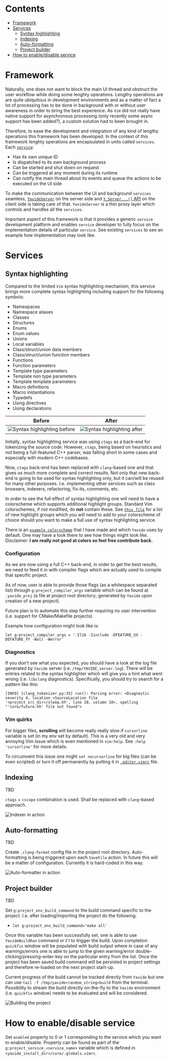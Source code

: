 # Contents
* [Framework](#framework)
* [Services](#services)
  * [Syntax highlighting](#syntax-highlighting)
  * [Indexing](#indexing)
  * [Auto-formatting](#auto-formatting)
  * [Project builder](#project-builder)
* [How to enable/disable service](#how-to-enabledisable-service)

# Framework
Naturally, one does not want to block the main UI thread and obstruct the user workflow while doing some lenghty operations. Lengthy operations are 
are quite ubiquitous in development environments and as a matter of fact a lot of processing has to be done in background with or without user awareness 
in order to bring the best experience. As `Vim` did not really have native support for asynchronous processing (only recently some async support has been added?), 
a custom solution had to been brought in.

Therefore, to ease the development and integration of any kind of lengthy operations this framework has been developed. In the context of this framework 
lenghty operations are encapsulated in units called `services`. Each [`service`](../core/services/yavide_service.py):
  * Has its own unique ID
  * Is dispatched to its own background process
  * Can be started and shut down on request
  * Can be triggered at any moment during its runtime
  * Can notify the main thread about its events and queue the actions to be executed on the UI side

To make the communication between the UI and background `services` seamless, [`YavideServer`](../core/server/yavide_server.py) on the server side and [`Y_Server...()` API](../core/.api.vimrc) 
on the client side is taking care of that. `YavideServer` is a thin proxy layer which controls and handles all the `services`.

Important aspect of this framework is that it provides a generic `service` development platform and enables `service` developer to fully focus on the 
implementation details of particular `service`. See existing `services` to see an example how implementation may look like.

# Services

## Syntax highlighting

Compared to the limited `Vim` syntax highlighting mechanism, this service brings more complete syntax highlighting including support for the following symbols:
* Namespaces
* Namespace aliases
* Classes
* Structures
* Enums
* Enum values
* Unions
* Local variables
* Class/struct/union data members
* Class/struct/union function members
* Functions
* Function parameters
* Template type parameters
* Template non type parameters
* Template template parameters
* Macro definitions
* Macro instantiations
* Typedefs
* Using directives
* Using declarations

Before | After
-------|--------
![Syntax highlighting before](https://raw.githubusercontent.com/wiki/JBakamovic/yavide/images/syntax_highlighting_before_clang.png) | ![Syntax highlighting after](https://raw.githubusercontent.com/wiki/JBakamovic/yavide/images/syntax_highlighting_after_clang.png)

Initially, syntax highlighting service was using `ctags` as a back-end for tokenizing the source code. However, `ctags`, being based on
heuristics and not being a full-featured C++ parser, was falling short in some cases and especially with modern C++ codebases. 

Now, `ctags` back-end has been replaced with `clang`-based one and that gives us much more complete and correct results. Not only that 
new back-end is going to be used for syntax highlighting only, but it can/will be reused for many other purposes. I.e. implementing other services 
such as class browsers, indexers, refactoring, fix-its, comments, etc.

In order to see the full effect of syntax highlighting one will need to have a colorscheme which supports additional highlight groups. Standard Vim 
colorschemes, if not modified, do **not** contain these. See [`this file`](../core/syntax/after/syntax/cpp/cpp_syntax_highlight.vim) for a list of new 
highlight groups which you will need to add to your colorscheme of choice should you want to make a full use of syntax highlighting service.

There is an [`example colorscheme`](https://github.com/JBakamovic/yaflandia) that I have made and which `Yavide` uses by default. One may have a look there to see how things might look like. 
Disclaimer: **I am really not good at colors so feel free contribute back.**

### Configuration

As we are now using a full C++ back-end, in order to get the best results, we need to feed it in with compiler flags which are actually used to compile that specific project.

As of now, user is able to provide those flags (as a whitespace separated list) through `g:project_compiler_args` variable which can be found at `.yavide_proj` 
(a file at project root directory; generated by `Yavide` upon creation of a new project). 

Future plan is to automate this step further requiring no user intervention (i.e. support for CMake/Makefile projects).

Example how configuration might look like is:

    let g:project_compiler_args = '-Ilib -Iinclude -DFEATURE_XX -DEFATURE_YY -Wall -Werror'

### Diagnostics

If you don't see what you expected, you should have a look at the log file generated by `Yavide` server (i.e. `/tmp/YAVIDE_server.log`). There will be entries related to the 
syntax highlighter which will give you a hint what went wrong (i.e. `libclang` diagnostics). Specifically, you should try to search for a pattern like this:

    [INFO] [clang_tokenizer.py:35] run(): Parsing error: <Diagnostic severity 4, location <SourceLocation file '<project_src_dir>/sleep.hh', line 28, column 10>, spelling "'core/future.hh' file not found">

### Vim quirks

For bigger files, **scrolling** will become really really *slow* if `cursorline` variable is set (in my env set by default). This is a very old and very annoying Vim issue which is even mentioned in `vim-help`. 
See `:help 'cursorline'` for more details. 

To circumvent this issue one might `set nocursorline` for big files (can be even scripted) or turn it off permanently by putting it in [`.editor.vimrc`](../core/.editor.vimrc) file.

## Indexing
TBD

`ctags` + `cscope` combination is used. Shall be replaced with `clang`-based approach. 

![Indexer in action](https://raw.githubusercontent.com/wiki/JBakamovic/yavide/images/indexer_in_action.gif)

## Auto-formatting
TBD

Create `.clang-format` config file in the project root directory. Auto-formatting is being triggered upon each `SaveFile` action. 
In future this will be a matter of configuration. Currently it is hard-coded in this way.

![Auto-formatter in action](https://raw.githubusercontent.com/wiki/JBakamovic/yavide/images/auto_formatter_in_action.gif)

## Project builder
TBD

Set `g:project_env_build_command` to the build command specific to the project. I.e. after loading/importing the project do the following:  
  * `let g:project_env_build_command='make all'`

Once this variable has been successfully set, one is able to use `YavideBuildRun` command or `F7` to trigger the build.
Upon completion `quickfix` window will be populated with build output where in case of any warnings/errors one is able
to jump to the given warning/error double-clicking/pressing-enter-key on the particular entry from the list. Once the project has 
been saved build command will be persisted in project settings and therefore re-loaded on the next project start-up.

Current progress of the build cannot be tracked directly from `Yavide` but one can use `tail -f /tmp/yavide<random_string>build` from the terminal. 
Possibility to stream the build directly on-the-fly to the `Yavide` environment (i.e. `quickfix` window) needs to be evaluated and will be considered.

![Building the project](https://raw.githubusercontent.com/wiki/JBakamovic/yavide/images/build_in_action.gif)

# How to enable/disable service

Set `enabled` property to 0 or 1 corresponding to the service which you want to enable/disable. Property can be found as
part of the `g:project_service_<service_name>` variable which is defined in `<yavide_install_dir>/core/.globals.vimrc`.

